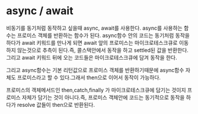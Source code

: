# async / await

비동기를 동기처럼 동작하고 싶을때 async, await를 사용한다. async를 사용하는 함수는 프로미스 객체를 반환하는 함수가 된다. async함수 안의 코드는 동기처럼 동작을 하다가 await 키워드를 만나게 되면 await 앞의 프로미스는 마이크로테스크큐로 이동하지 않는것으로 추측이 된다.즉, 콜스택안에서 동작을 하고 settled된 값을 반환한다. 그리고 await 키워드 뒤에 오는 코드들은 마이크로테스크큐에 담겨 동작을 한다.

그리고 async함수는 기본 리턴값으로 프로미스 객체를 반환하기때문에 async함수 자체도 프로미스라고 할 수 있다.그래서 then으로 이어서 동작이 가능하다.

프로미스의 객체메서드인 then,catch,finally 가 마이크로테스크큐에 담기는 것이지 프로미스 자체가 담기는 것이 아니다.즉, 프로미스 객체안에 코드는 동기적으로 동작을 하다가 resolve 값들이 then으로 반환된다.
